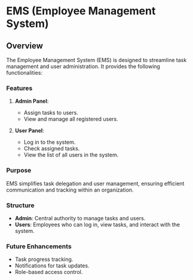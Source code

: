 # EMS (Employee Management System)

## Overview

The Employee Management System (EMS) is designed to streamline task management and user administration. It provides the following functionalities:

### Features

1. **Admin Panel**:

   - Assign tasks to users.
   - View and manage all registered users.

2. **User Panel**:
   - Log in to the system.
   - Check assigned tasks.
   - View the list of all users in the system.

### Purpose

EMS simplifies task delegation and user management, ensuring efficient communication and tracking within an organization.

### Structure

- **Admin**: Central authority to manage tasks and users.
- **Users**: Employees who can log in, view tasks, and interact with the system.

### Future Enhancements

- Task progress tracking.
- Notifications for task updates.
- Role-based access control.
